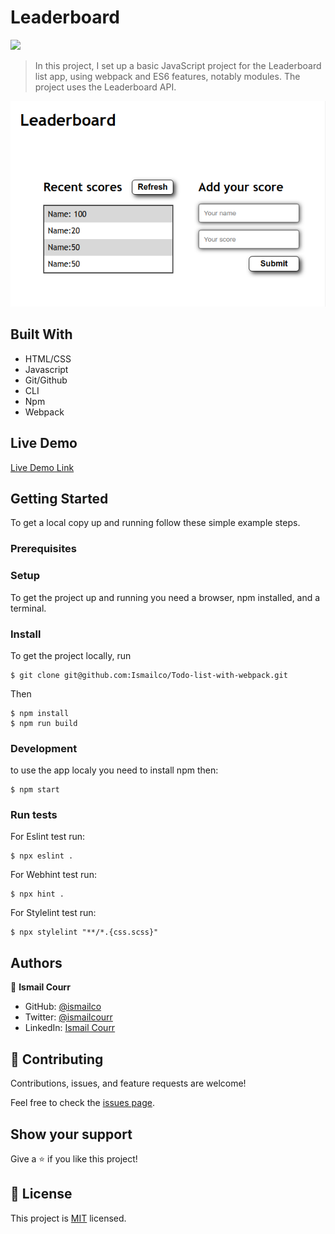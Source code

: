 # Leaderboard

![](https://img.shields.io/badge/Microverse-blueviolet)

> In this project, I set up a basic JavaScript project for the Leaderboard list app, using webpack and ES6 features, notably modules. The project uses the Leaderboard API.

![](screenshot.png)

## Built With

- HTML/CSS
- Javascript
- Git/Github
- CLI
- Npm
- Webpack

## Live Demo

[Live Demo Link](https://ismailco.github.io/Leaderboard/dist/)

## Getting Started

To get a local copy up and running follow these simple example steps.

### Prerequisites

### Setup

To get the project up and running you need a browser, npm installed, and a terminal.

### Install

To get the project locally, run

```
$ git clone git@github.com:Ismailco/Todo-list-with-webpack.git
```

Then

```
$ npm install
$ npm run build
```

### Development

to use the app localy you need to install npm then:

```
$ npm start
```

### Run tests

For Eslint test run:

```
$ npx eslint .
```

For Webhint test run:

```
$ npx hint .
```

For Stylelint test run:

```
$ npx stylelint "**/*.{css.scss}"
```

## Authors

👤 **Ismail Courr**

- GitHub: [@ismailco](https://github.com/ismailco)
- Twitter: [@ismailcourr](https://twitter.com/ismailcourr)
- LinkedIn: [Ismail Courr](https://linkedin.com/in/ismailcourr)

## 🤝 Contributing

Contributions, issues, and feature requests are welcome!

Feel free to check the [issues page](../../issues/).

## Show your support

Give a ⭐️ if you like this project!

## 📝 License

This project is [MIT](./MIT.md) licensed.
